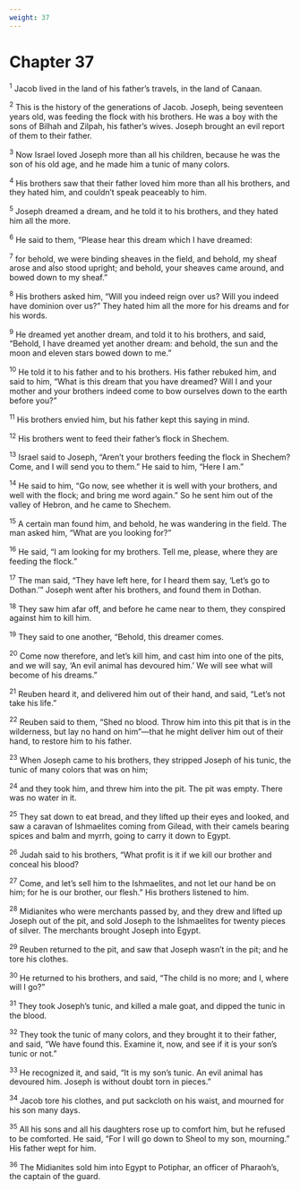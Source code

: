 ```yaml
---
weight: 37
---
```


# Chapter 37

<sup>1</sup> Jacob lived in the land of his father’s travels, in the land of Canaan. 

<sup>2</sup> This is the history of the generations of Jacob. Joseph, being seventeen years old, was feeding the flock with his brothers. He was a boy with the sons of Bilhah and Zilpah, his father’s wives. Joseph brought an evil report of them to their father. 

<sup>3</sup> Now Israel loved Joseph more than all his children, because he was the son of his old age, and he made him a tunic of many colors. 

<sup>4</sup> His brothers saw that their father loved him more than all his brothers, and they hated him, and couldn’t speak peaceably to him. 

<sup>5</sup> Joseph dreamed a dream, and he told it to his brothers, and they hated him all the more. 

<sup>6</sup> He said to them, “Please hear this dream which I have dreamed: 

<sup>7</sup> for behold, we were binding sheaves in the field, and behold, my sheaf arose and also stood upright; and behold, your sheaves came around, and bowed down to my sheaf.” 

<sup>8</sup> His brothers asked him, “Will you indeed reign over us? Will you indeed have dominion over us?” They hated him all the more for his dreams and for his words. 

<sup>9</sup> He dreamed yet another dream, and told it to his brothers, and said, “Behold, I have dreamed yet another dream: and behold, the sun and the moon and eleven stars bowed down to me.” 

<sup>10</sup> He told it to his father and to his brothers. His father rebuked him, and said to him, “What is this dream that you have dreamed? Will I and your mother and your brothers indeed come to bow ourselves down to the earth before you?” 

<sup>11</sup> His brothers envied him, but his father kept this saying in mind. 

<sup>12</sup> His brothers went to feed their father’s flock in Shechem. 

<sup>13</sup> Israel said to Joseph, “Aren’t your brothers feeding the flock in Shechem? Come, and I will send you to them.” He said to him, “Here I am.” 

<sup>14</sup> He said to him, “Go now, see whether it is well with your brothers, and well with the flock; and bring me word again.” So he sent him out of the valley of Hebron, and he came to Shechem. 

<sup>15</sup> A certain man found him, and behold, he was wandering in the field. The man asked him, “What are you looking for?” 

<sup>16</sup> He said, “I am looking for my brothers. Tell me, please, where they are feeding the flock.” 

<sup>17</sup> The man said, “They have left here, for I heard them say, ‘Let’s go to Dothan.’” Joseph went after his brothers, and found them in Dothan. 

<sup>18</sup> They saw him afar off, and before he came near to them, they conspired against him to kill him. 

<sup>19</sup> They said to one another, “Behold, this dreamer comes. 

<sup>20</sup> Come now therefore, and let’s kill him, and cast him into one of the pits, and we will say, ‘An evil animal has devoured him.’ We will see what will become of his dreams.” 

<sup>21</sup> Reuben heard it, and delivered him out of their hand, and said, “Let’s not take his life.” 

<sup>22</sup> Reuben said to them, “Shed no blood. Throw him into this pit that is in the wilderness, but lay no hand on him”—that he might deliver him out of their hand, to restore him to his father. 

<sup>23</sup> When Joseph came to his brothers, they stripped Joseph of his tunic, the tunic of many colors that was on him; 

<sup>24</sup> and they took him, and threw him into the pit. The pit was empty. There was no water in it. 

<sup>25</sup> They sat down to eat bread, and they lifted up their eyes and looked, and saw a caravan of Ishmaelites coming from Gilead, with their camels bearing spices and balm and myrrh, going to carry it down to Egypt. 

<sup>26</sup> Judah said to his brothers, “What profit is it if we kill our brother and conceal his blood? 

<sup>27</sup> Come, and let’s sell him to the Ishmaelites, and not let our hand be on him; for he is our brother, our flesh.” His brothers listened to him. 

<sup>28</sup> Midianites who were merchants passed by, and they drew and lifted up Joseph out of the pit, and sold Joseph to the Ishmaelites for twenty pieces of silver. The merchants brought Joseph into Egypt. 

<sup>29</sup> Reuben returned to the pit, and saw that Joseph wasn’t in the pit; and he tore his clothes. 

<sup>30</sup> He returned to his brothers, and said, “The child is no more; and I, where will I go?” 

<sup>31</sup> They took Joseph’s tunic, and killed a male goat, and dipped the tunic in the blood. 

<sup>32</sup> They took the tunic of many colors, and they brought it to their father, and said, “We have found this. Examine it, now, and see if it is your son’s tunic or not.” 

<sup>33</sup> He recognized it, and said, “It is my son’s tunic. An evil animal has devoured him. Joseph is without doubt torn in pieces.” 

<sup>34</sup> Jacob tore his clothes, and put sackcloth on his waist, and mourned for his son many days. 

<sup>35</sup> All his sons and all his daughters rose up to comfort him, but he refused to be comforted. He said, “For I will go down to Sheol to my son, mourning.” His father wept for him. 

<sup>36</sup> The Midianites sold him into Egypt to Potiphar, an officer of Pharaoh’s, the captain of the guard. 


